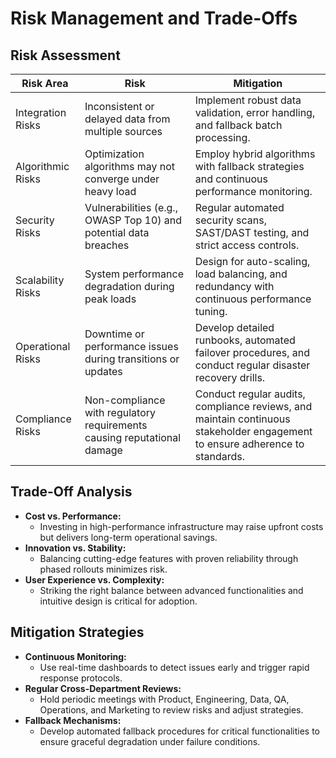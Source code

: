 # Risk Management and Trade-Offs

## Risk Assessment
| **Risk Area**           | **Risk**                                                      | **Mitigation**                                                                                                                     |
|-------------------------|----------------------------------------------------------------|------------------------------------------------------------------------------------------------------------------------------------|
| Integration Risks       | Inconsistent or delayed data from multiple sources             | Implement robust data validation, error handling, and fallback batch processing.                                                  |
| Algorithmic Risks       | Optimization algorithms may not converge under heavy load       | Employ hybrid algorithms with fallback strategies and continuous performance monitoring.                                         |
| Security Risks          | Vulnerabilities (e.g., OWASP Top 10) and potential data breaches  | Regular automated security scans, SAST/DAST testing, and strict access controls.                                                  |
| Scalability Risks       | System performance degradation during peak loads                | Design for auto-scaling, load balancing, and redundancy with continuous performance tuning.                                       |
| Operational Risks       | Downtime or performance issues during transitions or updates      | Develop detailed runbooks, automated failover procedures, and conduct regular disaster recovery drills.                           |
| Compliance Risks        | Non-compliance with regulatory requirements causing reputational damage | Conduct regular audits, compliance reviews, and maintain continuous stakeholder engagement to ensure adherence to standards. |

## Trade-Off Analysis
- **Cost vs. Performance:**  
  - Investing in high-performance infrastructure may raise upfront costs but delivers long-term operational savings.
- **Innovation vs. Stability:**  
  - Balancing cutting-edge features with proven reliability through phased rollouts minimizes risk.
- **User Experience vs. Complexity:**  
  - Striking the right balance between advanced functionalities and intuitive design is critical for adoption.

## Mitigation Strategies
- **Continuous Monitoring:**  
  - Use real-time dashboards to detect issues early and trigger rapid response protocols.
- **Regular Cross-Department Reviews:**  
  - Hold periodic meetings with Product, Engineering, Data, QA, Operations, and Marketing to review risks and adjust strategies.
- **Fallback Mechanisms:**  
  - Develop automated fallback procedures for critical functionalities to ensure graceful degradation under failure conditions.
